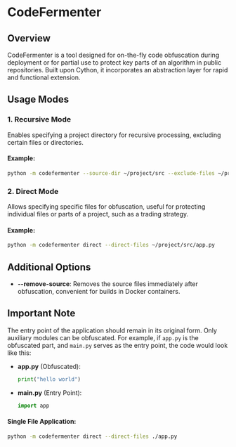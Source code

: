 
# CodeFermenter

## Overview
CodeFermenter is a tool designed for on-the-fly code obfuscation during deployment or for partial use to protect key parts of an algorithm in public repositories. Built upon Cython, it incorporates an abstraction layer for rapid and functional extension.

## Usage Modes

### 1. Recursive Mode
Enables specifying a project directory for recursive processing, excluding certain files or directories.

#### Example:
```bash
python -m codefermenter --source-dir ~/project/src --exclude-files ~/project/src/main.py --exclude-directories '~/project/src/tests, ~/project/src/models'
```

### 2. Direct Mode
Allows specifying specific files for obfuscation, useful for protecting individual files or parts of a project, such as a trading strategy.

#### Example:
```bash
python -m codefermenter direct --direct-files ~/project/src/app.py
```

## Additional Options

- **--remove-source**: Removes the source files immediately after obfuscation, convenient for builds in Docker containers.

## Important Note
The entry point of the application should remain in its original form. Only auxiliary modules can be obfuscated. For example, if `app.py` is the obfuscated part, and `main.py` serves as the entry point, the code would look like this:

- **app.py** (Obfuscated):
  ```python
  print("hello world")
  ```

- **main.py** (Entry Point):
  ```python
  import app
  ```

#### Single File Application:
```bash
python -m codefermenter direct --direct-files ./app.py
```
